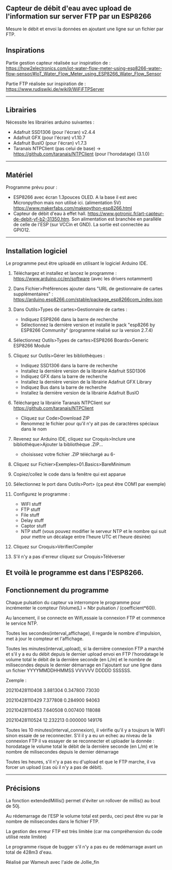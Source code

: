 Capteur de débit d'eau avec upload de l'information sur server FTP par un ESP8266
----------------------------------------------------------------------------------
Mesure le débit et envoi la données en ajoutant une ligne sur un fichier par FTP.

Inspirations
------------
Partie gestion capteur réalisée sur inspiration de :
https://how2electronics.com/iot-water-flow-meter-using-esp8266-water-flow-sensor/#IoT_Water_Flow_Meter_using_ESP8266_Water_Flow_Sensor

Partie FTP réalisée sur inspiration de :
https://www.rudiswiki.de/wiki9/WiFiFTPServer

----------------------------------------------------------------------------------


Librairies
----------
Nécessite les librairies arduino suivantes :
- Adafruit SSD1306 (pour l'écran) v2.4.4
- Adafruit GFX (pour l'écran) v1.10.7
- Adafruit BusIO (pour l'écran) v1.7.3
- Taranais NTPClient (pas celui de base) -> https://github.com/taranais/NTPClient (pour l'horodatage) (3.1.0)
----------------------------------------------------------------------------------


Matériel
--------
Programme prévu pour :
- ESP8266 avec écran 1.3pouces OLED. A la base il est avec Micronpython mais non utilisé ici. (alimentation 5V)
	https://www.makerfabs.com/makepython-esp8266.html
- Capteur de débit d'eau à effet hall.
	https://www.gotronic.fr/art-capteur-de-debit-yf-b2-31350.htm.
	Son alimentation est branchée en parallèle de celle de l'ESP (sur VCCin et GND). La sortie est connectée au GPIO12.
------------------------------------------------------------------------------------


Installation logiciel
----------------
Le programme peut être uploadé en utilisant le logiciel Arduino IDE.
1. Téléchargez et installez et lancez le programme : https://www.arduino.cc/en/software (avec les drivers notamment)

2. Dans Fichier>Préférences ajouter dans "URL de gestionnaire de cartes supplémentaires" :
	https://arduino.esp8266.com/stable/package_esp8266com_index.json
	
3. Dans Outils>Types de cartes>Gestionnaire de cartes :
	- Indiquez ESP8266 dans la barre de recherche
	- Sélectionnez la dernière version et installé le pack "esp8266 by ESP8266 Community" (programme réalisé sur la version 2.7.4)

4. Sélectionnez Outils>Types de cartes>ESP8266 Boards>Generic ESP8266 Module

5. Cliquez sur Outils>Gérer les bibliothèques :
	- Indiquez SSD1306 dans la barre de recherche
	- Installez la dernière version de la librairie Adafruit SSD1306
	- Indiquez GFX dans la barre de recherche
	- Installez la dernière version de la librairie Adafruit GFX Library
	- Indiquez Bus dans la barre de recherche
	- Installez la dernière version de la librairie Adafruit BusIO

6. Téléchargez la librairie Taranais NTPClient sur https://github.com/taranais/NTPClient
	- Cliquez sur Code>Download ZIP
	- Renommez le fichier pour qu'il n'y ait pas de caractères spéciaux dans le nom

7. Revenez sur Arduino IDE, cliquez sur Croquis>Inclure une bibliothèque>Ajouter la bibliothèque .ZIP...
	- choisissez votre fichier .ZIP téléchargé au 6-

8. Cliquez sur Fichier>Exemples>01.Basics>BareMinimum
9. Copiez/collez le code dans la fenêtre qui est apparue
10. Sélectionnez le port dans Outils>Port> (ça peut être COM1 par exemple)
11. Configurez le programme :
	- WIFI stuff
	- FTP stuff
	- File stuff
	- Delay stuff
	- Captor stuff
	- NTP stuff (vous pouvez modifier le serveur NTP et le nombre qui suit pour mettre un décalage entre l'heure UTC et l'heure désirée)

12. Cliquez sur Croquis>Vérifier/Compiler

13. S'il n'y a pas d'erreur cliquez sur Croquis>Téléverser

Et voilà le programme est dans l'ESP8266.
------------------------------------------------------------------------------------


Fonctionnement du programme
---------------------------
Chaque pulsation du capteur va interrompre le programme pour incrémenter le compteur (Volume(L) = Nbr pulsation / (coefficient*60)).

Au lancement, il se connecte en Wifi,essaie la connexion FTP et commence le service NTP.

Toutes les secondes(interval_affichage), il regarde le nombre d'impulsion, met à jour le compteur et l'affichage.

Toutes les minutes(interval_upload), si la dernière connexion FTP a marché et s'il y a eu du débit depuis le dernier upload envoi en FTP l'horodatage le volume total le débit de la dernière seconde (en L/m) et le nombre de milisecondes depuis le dernier démarrage en l'ajoutant sur une ligne dans un fichier YYYYMMDDHHMMSS VVVVVV DDDDD SSSSSS.

Zxemple : 

20210428110408 3.881304 0.347800 73030

20210428110429 7.377808 0.284900 94063

20210428110453 7.640508 0.007400 118088

20210428110524 12.232213 0.000000 149176

Toutes les 10 minutes(interval_connexion), il vérifie qu'il y a toujours le WIFI sinon essaie de se reconnecter. S'il il y a eu un echec au niveau de la connexion FTP il va essayer de se reconnecter et uploader la donnée : horodatage le volume total le débit de la dernière seconde (en L/m) et le nombre de milisecondes depuis le dernier démarrage

Toutes les heures, s'il n'y a pas eu d'upload et que le FTP marche, il va forcer un upload (cas où il n'y a pas de débit).

------------------------------------------------------------------------------------


Précisions
----------
La fonction extendedMillis() permet d'éviter un rollover de millis() au bout de 50j.

Au rédemarrage de l'ESP le volume total est perdu, ceci peut être vu par le nombre de milisecondes dans le fichier FTP.

La gestion des erreur FTP est très limitée (car ma compréhension du code utilisé reste limitée)

Le programme risque de bugger s'il n'y a pas eu de redémarrage avant un total de 428m3 d'eau.


Réalisé par Wameuh avec l'aide de Jollie_fin


